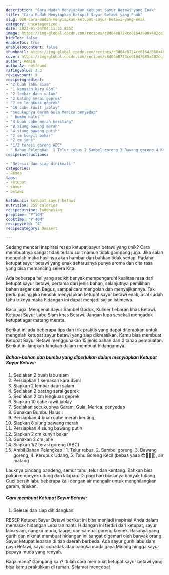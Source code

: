 ```yaml
---
description: "Cara Mudah Menyiapkan Ketupat Sayur Betawi yang Enak"
title: "Cara Mudah Menyiapkan Ketupat Sayur Betawi yang Enak"
slug: 920-cara-mudah-menyiapkan-ketupat-sayur-betawi-yang-enak
category: Uncategorized
date: 2023-01-24T04:11:31.835Z
image: https://img-global.cpcdn.com/recipes/c8d04e8724ce0164/680x482cq70/ketupat-sayur-betawi-foto-resep-utama.jpg
hideToc: false
enableToc: true
enableTocContent: false
thumbnail: https://img-global.cpcdn.com/recipes/c8d04e8724ce0164/680x482cq70/ketupat-sayur-betawi-foto-resep-utama.jpg
cover: https://img-global.cpcdn.com/recipes/c8d04e8724ce0164/680x482cq70/ketupat-sayur-betawi-foto-resep-utama.jpg
author: Admin
authorAv: notfound
ratingvalue: 3.3
reviewcount: 9
recipeingredient:
- "2 buah labu siam"
- "1 kemasan kara 65ml"
- "2 lembar daun salam"
- "2 batang serai geprek"
- "2 cm lengkuas geprek"
- "10 cabe rawit jablay"
- "secukupnya Garam Gula Merica penyedap"
- " Bumbu Halus "
- "4 buah cabe merah keriting"
- "8 siung bawang merah"
- "4 siung bawang putih"
- "2 cm kunyit bakar"
- "2 cm jahe"
- "1/2 terasi goreng ABC"
- " Bahan Pelengkap  1 Telur rebus 2 Sambel goreng 3 Bawang goreng 4 Kerupuk Udang 5 Tahu Goreng Kecil bebas yaaa  air matang"
recipeinstructions:

- "Selesai dan siap dinikmati!"
categories:
- Resep
tags:
- ketupat
- sayur
- betawi

katakunci: ketupat sayur betawi 
nutrition: 255 calories
recipecuisine: Indonesian
preptime: "PT10M"
cooktime: "PT40M"
recipeyield: "4"
recipecategory: Dessert

---
```





Sedang mencari inspirasi resep ketupat sayur betawi yang unik? Cara membuatnya sangat tidak terlalu sulit namun tidak gampang juga. Jika salah mengolah maka hasilnya akan hambar dan bahkan tidak sedap. Padahal ketupat sayur betawi yang enak seharusnya punya aroma dan cita rasa yang bisa memancing selera Kita.





Ada beberapa hal yang sedikit banyak mempengaruhi kualitas rasa dari ketupat sayur betawi, pertama dari jenis bahan, selanjutnya pemilihan bahan segar dan Bagus, sampai cara mengolah dan menyajikannya. Tak perlu pusing jika hendak menyiapkan ketupat sayur betawi enak,      asal sudah tahu triknya maka hidangan ini dapat menjadi sajian istimewa.














Baca juga: Mengenal Sayur Sambel Godok, Kuliner Lebaran khas Betawi. Ketupat Sayur Labu Siam khas Betawi. Jangan lupa sesekali mengaduk ketupat agar matang merata.






Berikut ini ada beberapa tips dan trik praktis yang dapat diterapkan untuk mengolah ketupat sayur betawi yang siap dikreasikan. Kamu bisa membuat Ketupat Sayur Betawi menggunakan 15 jenis bahan dan 0 tahap pembuatan. Berikut ini langkah-langkah dalam membuat hidangannya.

<!--inarticleads1-->

##### Bahan-bahan dan bumbu yang diperlukan dalam menyiapkan Ketupat Sayur Betawi:

1. Sediakan 2 buah labu siam
1. Persiapkan 1 kemasan kara 65ml
1. Siapkan 2 lembar daun salam
1. Sediakan 2 batang serai geprek
1. Sediakan 2 cm lengkuas geprek
1. Siapkan 10 cabe rawit jablay
1. Sediakan secukupnya Garam, Gula, Merica, penyedap
1. Gunakan  Bumbu Halus :
1. Persiapkan 4 buah cabe merah keriting,
1. Siapkan 8 siung bawang merah
1. Persiapkan 4 siung bawang putih
1. Siapkan 2 cm kunyit bakar
1. Gunakan 2 cm jahe
1. Siapkan 1/2 terasi goreng (ABC)
1. Ambil  Bahan Pelengkap : 1. Telur rebus, 2. Sambel goreng, 3. Bawang goreng, 4. Kerupuk Udang, 5. Tahu Goreng Kecil (bebas yaaa 😎🙅🏿‍♂️), air matang


Lauknya pindang bandeng, semur tahu, telur dan kentang. Bahkan bisa pakai rempeyek udang dan lalapan. Di pagi hari biasanya banyak tukang. Cuci bersih labu beberapa kali dengan air mengalir untuk menghilangkan garam, tiriskan. 

<!--inarticleads2-->

##### Cara membuat Ketupat Sayur Betawi:


1. Selesai dan siap dihidangkan!

RESEP Ketupat Sayur Betawi berikut ini bisa menjadi inspirasi Anda dalam memasak hidangan Lebaran nanti. Hidangan ini terdiri dari ketupat, sayur labu siam, nangka muda, tauge, dan sambal goreng krecek. Rasanya yang gurih dan nikmat membuat hidangan ini sangat digemari oleh banyak orang. Sayur ketupat lebaran di tiap daerah berbeda. Ada sayur gurih labu siam gaya Betawi, sayur cubadak atau nangka muda gaya Minang hingga sayur pepaya muda yang renyah. 

Bagaimana? Gampang kan? Itulah cara membuat ketupat sayur betawi yang bisa kamu praktikkan di rumah. Selamat mencoba!
